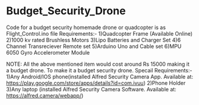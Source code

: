 # Budget_Security_Drone
Code for a budget security homemade drone or quadcopter is as Flight_Control.ino file
Requirements:-
1)Quadcopter Frame (Available Online)
2)1000 kv rated Brushless Motors
3)Lipo Batteries and Charger Set
4)6 Channel Transreciever Remote set
5)Arduino Uno and Cable set
6)MPU 6050 Gyro Accelerometer Module


NOTE: All the above mentioned item would cost around Rs 15000 making it a budget drone.
      To make it a budget security drone. 
      Specail Requirements:-
      1)Any Android/IOS phone(installed Alfred Security Camera App. Available at: https://play.google.com/store/apps/details?id=com.ivuu)
      2)Phone Holder
      3)Any laptop (installed Alfred Security Camera Software. Available at: https://alfred.camera/webapp/)
